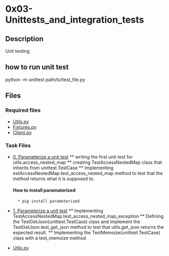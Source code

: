 # 0x03-Unittests_and_integration_tests

## Description 
Unit testing

## how to run unit test
python -m unittest path/to/test_file.py

## Files
### Required files 
* [Utils.py](utils.py "Utils.py") 
* [Fixtures.py](fixtures.py "Fixtures.py")
* [Client.py](client.py "Client.py")

### Task Files
* [0. Parameterize a unit test](test_utils.py "0. Parameterize a unit test")
        ** writing the first unit test for utils.access_nested_map
        ** creating TestAccessNestedMap class that inherits from unittest.TestCase
        ** Implementing estAccessNestedMap.test_access_nested_map method to test that the method returns what it is supposed to.

    #### How to install paramaterized
        * pip install parameterized
* [1. Parameterize a unit test](test_utils.py "1. Parameterize a unit test")
        ** Implementing TestAccessNestedMap.test_access_nested_map_exception
        ** Defining the TestGetJson(unittest.TestCase) class and implement the TestGetJson.test_get_json method to test that utils.get_json returns the expected result.
        ** Implementing the TestMemoize(unittest.TestCase) class with a test_memoize method.
* [Utils.py](utils.py "Utils.py")